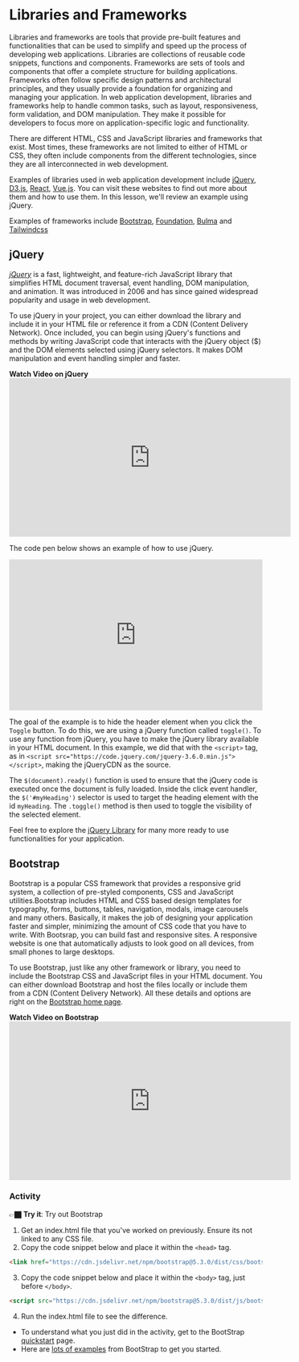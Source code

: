 # Libraries and Frameworks
Libraries and frameworks are tools that provide pre-built  features and functionalities that can be used to simplify and speed up the process of developing web applications. Libraries are collections of reusable code snippets, functions and components. Frameworks are sets of tools and components that offer a complete structure for building applications. Frameworks often follow specific design patterns and architectural principles, and they usually provide a foundation for organizing and managing your application. In web application development, libraries and frameworks help to handle common tasks, such as layout, responsiveness, form validation, and DOM manipulation. They make it possible for developers to focus more on application-specific logic and functionality.

There are different HTML, CSS and JavaScript libraries and frameworks that exist. Most times, these frameworks are not limited to either of HTML or CSS, they often include components from the different technologies, since they are all interconnected in web development.

Examples of libraries used in web application development include [jQuery](https://jquery.com/), [D3.js](https://d3js.org/), [React](https://reactjs.org/), [Vue.js](https://vuejs.org/). You can visit these websites to find out more about them and how to use them. In this lesson, we'll review an example using jQuery.

Examples of frameworks include [Bootstrap](https://getbootstrap.com/), [Foundation](https://foundation.zurb.com/), [Bulma](https://bulma.io/) and [Tailwindcss](https://tailwindcss.com/)

## jQuery
 [*jQuery*](https://jquery.com/) is a fast, lightweight, and feature-rich JavaScript library that simplifies HTML document traversal, event handling, DOM manipulation, and animation. It was introduced in 2006 and has since gained widespread popularity and usage in web development.

To use jQuery in your project, you can either download the library and include it in your HTML file or reference it from a CDN (Content Delivery Network). Once included, you can begin using jQuery's functions and methods by writing JavaScript code that interacts with the jQuery object ($) and the DOM elements selected using jQuery selectors. It makes DOM manipulation and event handling simpler and faster.

<summary><strong>Watch Video on jQuery</strong></summary>
<iframe width="560" height="315" src="https://www.youtube.com/embed/BaIgTKj1iCQ" title="YouTube video player" frameborder="0" allow="accelerometer; autoplay; clipboard-write; encrypted-media; gyroscope; picture-in-picture; web-share" allowfullscreen></iframe>


The code pen below shows an example of how to use jQuery.

<iframe height="300" style="width: 100%;" scrolling="no" title="Untitled" src="https://codepen.io/OlaperiKB/embed/eYQWONz?default-tab=html%2Cresult" frameborder="no" loading="lazy" allowtransparency="true" allowfullscreen="true">
  See the Pen <a href="https://codepen.io/OlaperiKB/pen/eYQWONz">
  Untitled</a> by Ola (<a href="https://codepen.io/OlaperiKB">@OlaperiKB</a>)
  on <a href="https://codepen.io">CodePen</a>.
</iframe>

The goal of the example is to hide the header element when you click the `Toggle` button. To do this, we are using a jQuery function called `toggle()`.
To use any function from jQuery, you have to make the jQuery library available in your HTML document. In this example, we did that with the `<script>` tag, as in `<script src="https://code.jquery.com/jquery-3.6.0.min.js"></script>`, making the jQueryCDN as the source.

The `$(document).ready()` function is used to ensure that the jQuery code is executed once the document is fully loaded. Inside the click event handler, the `$('#myHeading')` selector is used to target the heading element with the id `myHeading`. The `.toggle()` method is then used to toggle the visibility of the selected element.

Feel free to explore the [jQuery Library](https://jquery.com/) for many more ready to use functionalities for your application.


## Bootstrap
Bootstrap is a popular CSS framework that provides a responsive grid system, a collection of pre-styled components, CSS and JavaScript utilities.Bootstrap includes HTML and CSS based design templates for typography, forms, buttons, tables, navigation, modals, image carousels and many others. Basically, it makes the job of designing your application faster and simpler, minimizing the amount of CSS code that you have to write. With Bootsrap, you can build fast and responsive sites.
A responsive website is one that automatically adjusts to look good on all devices, from small phones to large desktops.


To use Bootstrap, just like any other framework or library, you need to include the Bootstrap CSS and JavaScript files in your HTML document. You can either download Bootstrap and host the files locally or include them from a CDN (Content Delivery Network). All these details and options are right on the [Bootstrap home page](https://getbootstrap.com/).


<summary><strong>Watch Video on Bootstrap</strong></summary>
<iframe width="560" height="315" src="https://www.youtube.com/embed/yalxT0PEx8c" title="YouTube video player" frameborder="0" allow="accelerometer; autoplay; clipboard-write; encrypted-media; gyroscope; picture-in-picture; web-share" allowfullscreen></iframe>

### Activity
👉🏿 **Try it**: Try out Bootstrap
1. Get an index.html file that you've worked on previously. Ensure its not linked to any CSS file.
2. Copy the code snippet below and place it within the `<head>` tag.

``` html  
<link href="https://cdn.jsdelivr.net/npm/bootstrap@5.3.0/dist/css/bootstrap.min.css" rel="stylesheet" integrity="sha384-9ndCyUaIbzAi2FUVXJi0CjmCapSmO7SnpJef0486qhLnuZ2cdeRhO02iuK6FUUVM" crossorigin="anonymous">
```
3. Copy the code snippet below and place it within the `<body>` tag, just before `</body>`.

```html
<script src="https://cdn.jsdelivr.net/npm/bootstrap@5.3.0/dist/js/bootstrap.bundle.min.js" integrity="sha384-geWF76RCwLtnZ8qwWowPQNguL3RmwHVBC9FhGdlKrxdiJJigb/j/68SIy3Te4Bkz" crossorigin="anonymous"></script>
```
4. Run the index.html file to see the difference.

<aside>

- To understand what you just did in the activity, get to the BootStrap [quickstart](https://getbootstrap.com/docs/5.3/getting-started/introduction/#quick-start
) page.
- Here are [lots of examples](https://getbootstrap.com/docs/5.3/examples/) from BootStrap to get you started.
</aside>
